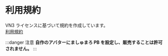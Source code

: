 # 利用規約

VN3 ライセンスに基づいて規約を作成しています。  
[利用規約](https://drive.google.com/drive/folders/1JdLNIBpj7qFOM4M-yCd97dezUdu6W3GC?usp=sharing)

:::danger 注意
**自作のアバターにましゅまろ PB を設定し、販売することは許可されません。**
:::
